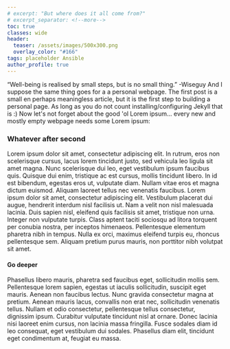 ```yaml
---
# excerpt: "But where does it all come from?"
# excerpt_separator: <!--more-->
toc: true
classes: wide
header:
  teaser: /assets/images/500x300.png
  overlay_color: "#166"
tags: placeholder Ansible
author_profile: true
---
```

“Well-being is realised by small steps, but is no small thing.” -Wiseguy
And I suppose the same thing goes for a a personal webpage. The first post is a small en perhaps meaningless article, but it is the first step to building a personal page.
As long as you do not count installing/configuring Jekyll that is :)
Now let's not forget about the good 'ol Lorem ipsum... every new and mostly empty webpage needs some Lorem ipsum:

### Whatever after second
Lorem ipsum dolor sit amet, consectetur adipiscing elit. In rutrum, eros non scelerisque cursus, lacus lorem tincidunt justo, sed vehicula leo ligula sit amet magna. Nunc scelerisque dui leo, eget vestibulum ipsum faucibus quis. Quisque dui enim, tristique ac est cursus, mollis tincidunt libero. In id est bibendum, egestas eros ut, vulputate diam. Nullam vitae eros et magna dictum euismod. Aliquam laoreet tellus nec venenatis faucibus. Lorem ipsum dolor sit amet, consectetur adipiscing elit. Vestibulum placerat dui augue, hendrerit interdum nisl facilisis ut. Nam a velit non nisl malesuada lacinia. Duis sapien nisl, eleifend quis facilisis sit amet, tristique non urna. Integer non vulputate turpis. Class aptent taciti sociosqu ad litora torquent per conubia nostra, per inceptos himenaeos. Pellentesque elementum pharetra nibh in tempus. Nulla ex orci, maximus eleifend turpis eu, rhoncus pellentesque sem. Aliquam pretium purus mauris, non porttitor nibh volutpat sit amet.

#### Go deeper
Phasellus libero mauris, pharetra sed faucibus eget, sollicitudin mollis sem. Pellentesque lorem sapien, egestas ut iaculis sollicitudin, suscipit eget mauris. Aenean non faucibus lectus. Nunc gravida consectetur magna at pretium. Aenean mauris lacus, convallis non erat nec, sollicitudin venenatis tellus. Nullam et odio consectetur, pellentesque tellus consectetur, dignissim ipsum. Curabitur vulputate tincidunt nisl at ornare. Donec lacinia nisi laoreet enim cursus, non lacinia massa fringilla. Fusce sodales diam id leo consequat, eget vestibulum dui sodales. Phasellus diam elit, tincidunt eget condimentum at, feugiat eu massa.